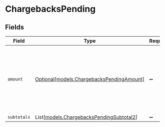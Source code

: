 # ChargebacksPending


## Fields

| Field                                                                                             | Type                                                                                              | Required                                                                                          | Description                                                                                       |
| ------------------------------------------------------------------------------------------------- | ------------------------------------------------------------------------------------------------- | ------------------------------------------------------------------------------------------------- | ------------------------------------------------------------------------------------------------- |
| `amount`                                                                                          | [Optional[models.ChargebacksPendingAmount]](../models/chargebackspendingamount.md)                | :heavy_minus_sign:                                                                                | In v2 endpoints, monetary amounts are represented as objects with a `currency` and `value` field. |
| `subtotals`                                                                                       | List[[models.ChargebacksPendingSubtotal2](../models/chargebackspendingsubtotal2.md)]              | :heavy_minus_sign:                                                                                | N/A                                                                                               |
